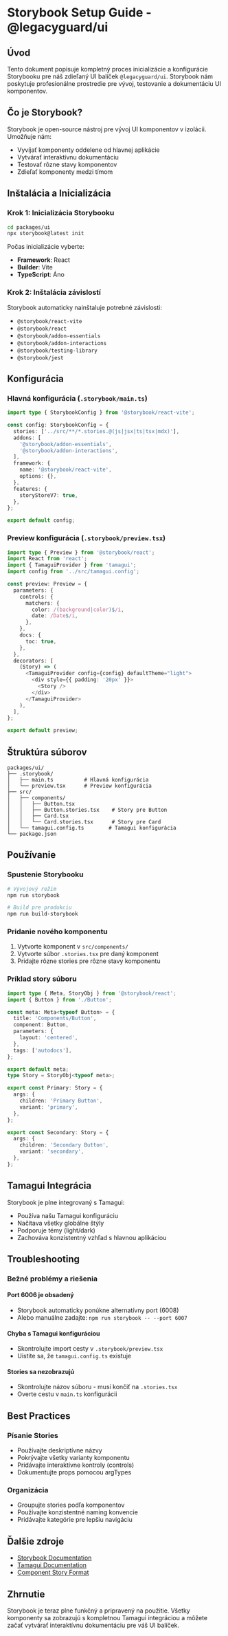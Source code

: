 # Storybook Setup Guide - @legacyguard/ui

## Úvod

Tento dokument popisuje kompletný proces inicializácie a konfigurácie Storybooku pre náš zdieľaný UI balíček `@legacyguard/ui`. Storybook nám poskytuje profesionálne prostredie pre vývoj, testovanie a dokumentáciu UI komponentov.

## Čo je Storybook?

Storybook je open-source nástroj pre vývoj UI komponentov v izolácii. Umožňuje nám:

- Vyvíjať komponenty oddelene od hlavnej aplikácie
- Vytvárať interaktívnu dokumentáciu
- Testovať rôzne stavy komponentov
- Zdieľať komponenty medzi tímom

## Inštalácia a Inicializácia

### Krok 1: Inicializácia Storybooku

```bash
cd packages/ui
npx storybook@latest init
```

Počas inicializácie vyberte:

- **Framework**: React
- **Builder**: Vite
- **TypeScript**: Áno

### Krok 2: Inštalácia závislostí

Storybook automaticky nainštaluje potrebné závislosti:

- `@storybook/react-vite`
- `@storybook/react`
- `@storybook/addon-essentials`
- `@storybook/addon-interactions`
- `@storybook/testing-library`
- `@storybook/jest`

## Konfigurácia

### Hlavná konfigurácia (`.storybook/main.ts`)

```typescript
import type { StorybookConfig } from '@storybook/react-vite';

const config: StorybookConfig = {
  stories: ['../src/**/*.stories.@(js|jsx|ts|tsx|mdx)'],
  addons: [
    '@storybook/addon-essentials',
    '@storybook/addon-interactions',
  ],
  framework: {
    name: '@storybook/react-vite',
    options: {},
  },
  features: {
    storyStoreV7: true,
  },
};

export default config;
```

### Preview konfigurácia (`.storybook/preview.tsx`)

```typescript
import type { Preview } from '@storybook/react';
import React from 'react';
import { TamaguiProvider } from 'tamagui';
import config from '../src/tamagui.config';

const preview: Preview = {
  parameters: {
    controls: {
      matchers: {
        color: /(background|color)$/i,
        date: /Date$/i,
      },
    },
    docs: {
      toc: true,
    },
  },
  decorators: [
    (Story) => (
      <TamaguiProvider config={config} defaultTheme="light">
        <div style={{ padding: '20px' }}>
          <Story />
        </div>
      </TamaguiProvider>
    ),
  ],
};

export default preview;
```

## Štruktúra súborov

```text
packages/ui/
├── .storybook/
│   ├── main.ts          # Hlavná konfigurácia
│   └── preview.tsx      # Preview konfigurácia
├── src/
│   ├── components/
│   │   ├── Button.tsx
│   │   ├── Button.stories.tsx    # Story pre Button
│   │   ├── Card.tsx
│   │   └── Card.stories.tsx      # Story pre Card
│   └── tamagui.config.ts        # Tamagui konfigurácia
└── package.json
```

## Používanie

### Spustenie Storybooku

```bash
# Vývojový režim
npm run storybook

# Build pre produkciu
npm run build-storybook
```

### Pridanie nového komponentu

1. Vytvorte komponent v `src/components/`
2. Vytvorte súbor `.stories.tsx` pre daný komponent
3. Pridajte rôzne stories pre rôzne stavy komponentu

### Príklad story súboru

```typescript
import type { Meta, StoryObj } from '@storybook/react';
import { Button } from './Button';

const meta: Meta<typeof Button> = {
  title: 'Components/Button',
  component: Button,
  parameters: {
    layout: 'centered',
  },
  tags: ['autodocs'],
};

export default meta;
type Story = StoryObj<typeof meta>;

export const Primary: Story = {
  args: {
    children: 'Primary Button',
    variant: 'primary',
  },
};

export const Secondary: Story = {
  args: {
    children: 'Secondary Button',
    variant: 'secondary',
  },
};
```

## Tamagui Integrácia

Storybook je plne integrovaný s Tamagui:

- Používa našu Tamagui konfiguráciu
- Načítava všetky globálne štýly
- Podporuje témy (light/dark)
- Zachováva konzistentný vzhľad s hlavnou aplikáciou

## Troubleshooting

### Bežné problémy a riešenia

#### Port 6006 je obsadený

- Storybook automaticky ponúkne alternatívny port (6008)
- Alebo manuálne zadajte: `npm run storybook -- --port 6007`

#### Chyba s Tamagui konfiguráciou

- Skontrolujte import cesty v `.storybook/preview.tsx`
- Uistite sa, že `tamagui.config.ts` existuje

#### Stories sa nezobrazujú

- Skontrolujte názov súboru - musí končiť na `.stories.tsx`
- Overte cestu v `main.ts` konfigurácii

## Best Practices

### Písanie Stories

- Používajte deskriptívne názvy
- Pokrývajte všetky varianty komponentu
- Pridávajte interaktívne kontroly (controls)
- Dokumentujte props pomocou argTypes

### Organizácia

- Groupujte stories podľa komponentov
- Používajte konzistentné naming konvencie
- Pridávajte kategórie pre lepšiu navigáciu

## Ďalšie zdroje

- [Storybook Documentation](https://storybook.js.org/docs)
- [Tamagui Documentation](https://tamagui.dev/docs)
- [Component Story Format](https://storybook.js.org/docs/react/api/csf)

## Zhrnutie

Storybook je teraz plne funkčný a pripravený na použitie. Všetky komponenty sa zobrazujú s kompletnou Tamagui integráciou a môžete začať vytvárať interaktívnu dokumentáciu pre váš UI balíček.
